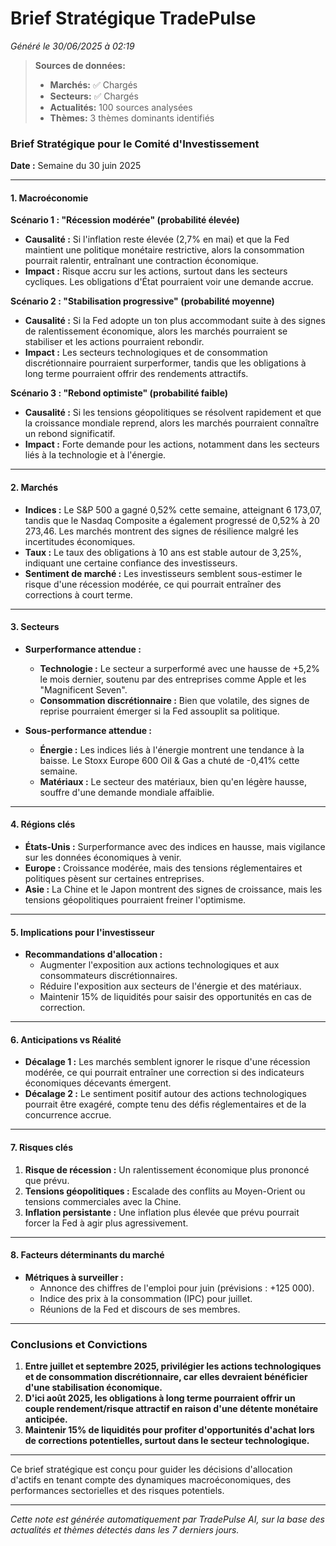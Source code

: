 # Brief Stratégique TradePulse

*Généré le 30/06/2025 à 02:19*

> **Sources de données:**
> - **Marchés:** ✅ Chargés
> - **Secteurs:** ✅ Chargés
> - **Actualités:** 100 sources analysées
> - **Thèmes:** 3 thèmes dominants identifiés

### Brief Stratégique pour le Comité d'Investissement

**Date :** Semaine du 30 juin 2025

---

#### 1. **Macroéconomie**

**Scénario 1 : "Récession modérée" (probabilité élevée)**
- **Causalité :** Si l'inflation reste élevée (2,7% en mai) et que la Fed maintient une politique monétaire restrictive, alors la consommation pourrait ralentir, entraînant une contraction économique.
- **Impact :** Risque accru sur les actions, surtout dans les secteurs cycliques. Les obligations d'État pourraient voir une demande accrue.

**Scénario 2 : "Stabilisation progressive" (probabilité moyenne)**
- **Causalité :** Si la Fed adopte un ton plus accommodant suite à des signes de ralentissement économique, alors les marchés pourraient se stabiliser et les actions pourraient rebondir.
- **Impact :** Les secteurs technologiques et de consommation discrétionnaire pourraient surperformer, tandis que les obligations à long terme pourraient offrir des rendements attractifs.

**Scénario 3 : "Rebond optimiste" (probabilité faible)**
- **Causalité :** Si les tensions géopolitiques se résolvent rapidement et que la croissance mondiale reprend, alors les marchés pourraient connaître un rebond significatif.
- **Impact :** Forte demande pour les actions, notamment dans les secteurs liés à la technologie et à l'énergie.

---

#### 2. **Marchés**

- **Indices :** Le S&P 500 a gagné 0,52% cette semaine, atteignant 6 173,07, tandis que le Nasdaq Composite a également progressé de 0,52% à 20 273,46. Les marchés montrent des signes de résilience malgré les incertitudes économiques.
- **Taux :** Le taux des obligations à 10 ans est stable autour de 3,25%, indiquant une certaine confiance des investisseurs.
- **Sentiment de marché :** Les investisseurs semblent sous-estimer le risque d'une récession modérée, ce qui pourrait entraîner des corrections à court terme.

---

#### 3. **Secteurs**

- **Surperformance attendue :** 
  - **Technologie :** Le secteur a surperformé avec une hausse de +5,2% le mois dernier, soutenu par des entreprises comme Apple et les "Magnificent Seven".
  - **Consommation discrétionnaire :** Bien que volatile, des signes de reprise pourraient émerger si la Fed assouplit sa politique.

- **Sous-performance attendue :**
  - **Énergie :** Les indices liés à l'énergie montrent une tendance à la baisse. Le Stoxx Europe 600 Oil & Gas a chuté de -0,41% cette semaine.
  - **Matériaux :** Le secteur des matériaux, bien qu'en légère hausse, souffre d'une demande mondiale affaiblie.

---

#### 4. **Régions clés**

- **États-Unis :** Surperformance avec des indices en hausse, mais vigilance sur les données économiques à venir.
- **Europe :** Croissance modérée, mais des tensions réglementaires et politiques pèsent sur certaines entreprises.
- **Asie :** La Chine et le Japon montrent des signes de croissance, mais les tensions géopolitiques pourraient freiner l'optimisme.

---

#### 5. **Implications pour l'investisseur**

- **Recommandations d'allocation :**
  - Augmenter l'exposition aux actions technologiques et aux consommateurs discrétionnaires.
  - Réduire l'exposition aux secteurs de l'énergie et des matériaux.
  - Maintenir 15% de liquidités pour saisir des opportunités en cas de correction.

---

#### 6. **Anticipations vs Réalité**

- **Décalage 1 :** Les marchés semblent ignorer le risque d'une récession modérée, ce qui pourrait entraîner une correction si des indicateurs économiques décevants émergent.
- **Décalage 2 :** Le sentiment positif autour des actions technologiques pourrait être exagéré, compte tenu des défis réglementaires et de la concurrence accrue.

---

#### 7. **Risques clés**

1. **Risque de récession :** Un ralentissement économique plus prononcé que prévu.
2. **Tensions géopolitiques :** Escalade des conflits au Moyen-Orient ou tensions commerciales avec la Chine.
3. **Inflation persistante :** Une inflation plus élevée que prévu pourrait forcer la Fed à agir plus agressivement.

---

#### 8. **Facteurs déterminants du marché**

- **Métriques à surveiller :** 
  - Annonce des chiffres de l'emploi pour juin (prévisions : +125 000).
  - Indice des prix à la consommation (IPC) pour juillet.
  - Réunions de la Fed et discours de ses membres.

---

### Conclusions et Convictions

1. **Entre juillet et septembre 2025, privilégier les actions technologiques et de consommation discrétionnaire, car elles devraient bénéficier d'une stabilisation économique.**
2. **D'ici août 2025, les obligations à long terme pourraient offrir un couple rendement/risque attractif en raison d'une détente monétaire anticipée.**
3. **Maintenir 15% de liquidités pour profiter d'opportunités d'achat lors de corrections potentielles, surtout dans le secteur technologique.**

--- 

Ce brief stratégique est conçu pour guider les décisions d'allocation d'actifs en tenant compte des dynamiques macroéconomiques, des performances sectorielles et des risques potentiels.

---

*Cette note est générée automatiquement par TradePulse AI, sur la base des actualités et thèmes détectés dans les 7 derniers jours.*
